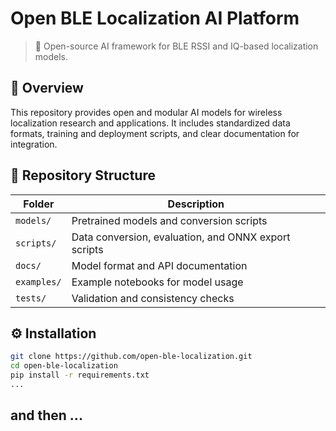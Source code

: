 # Open BLE Localization AI Platform

> 📡 Open-source AI framework for BLE RSSI and IQ-based localization models.

## 🧩 Overview
This repository provides open and modular AI models for wireless localization research and applications.
It includes standardized data formats, training and deployment scripts, and clear documentation for integration.

## 📁 Repository Structure
| Folder | Description |
|--------|--------------|
| `models/` | Pretrained models and conversion scripts |
| `scripts/` | Data conversion, evaluation, and ONNX export scripts |
| `docs/` | Model format and API documentation |
| `examples/` | Example notebooks for model usage |
| `tests/` | Validation and consistency checks |

## ⚙️ Installation
```bash
git clone https://github.com/open-ble-localization.git
cd open-ble-localization
pip install -r requirements.txt
...
```

##  and then ...
